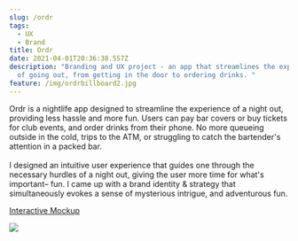 ```yaml
---
slug: /ordr
tags:
  - UX
  - Brand
title: Ordr
date: 2021-04-01T20:36:38.557Z
description: "Branding and UX project - an app that streamlines the experience
  of going out, from getting in the door to ordering drinks. "
feature: /img/ordrbillboard2.jpg
---
```

Ordr is a nightlife app designed to streamline the experience of a night out, providing less hassle and more fun. Users can pay bar covers or buy tickets for club events, and order drinks from their phone. No more queueing outside in the cold, trips to the ATM, or struggling to catch the bartender's attention in a packed bar.\
\
I designed an intuitive user experience that guides one through the necessary hurdles of a night out, giving the user more time for what's important– fun. I came up with a brand identity & strategy that simultaneously evokes a sense of mysterious intrigue, and adventurous fun.

[Interactive Mockup](https://www.figma.com/proto/PTWdKGQK7EugZPUI6LxX2TqU/Ordr?node-id=374%3A0&viewport=-2657%2C396%2C0.48360538482666016&scaling=scale-down)



![](/img/postermockup2.jpg)
